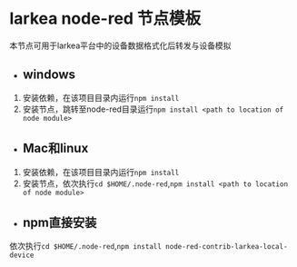 # larkea node-red 节点模板

本节点可用于larkea平台中的设备数据格式化后转发与设备模拟

* ## windows
1. 安装依赖，在该项目目录内运行`npm install`
2. 安装节点，跳转至node-red目录运行`npm install <path to location of node module>`

* ## Mac和linux
1. 安装依赖，在该项目目录内运行`npm install`
2. 安装节点，依次执行`cd $HOME/.node-red`,`npm install <path to location of node module>`


* ## npm直接安装
依次执行`cd $HOME/.node-red`,`npm install node-red-contrib-larkea-local-device`